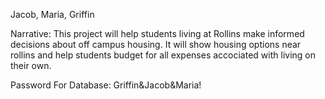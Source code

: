 Jacob, Maria, Griffin

Narrative: This project will help students living at Rollins make informed decisions about off campus housing. It will show housing options near rollins and help students budget for all expenses accociated with living on their own. 

Password For Database: Griffin&Jacob&Maria!



